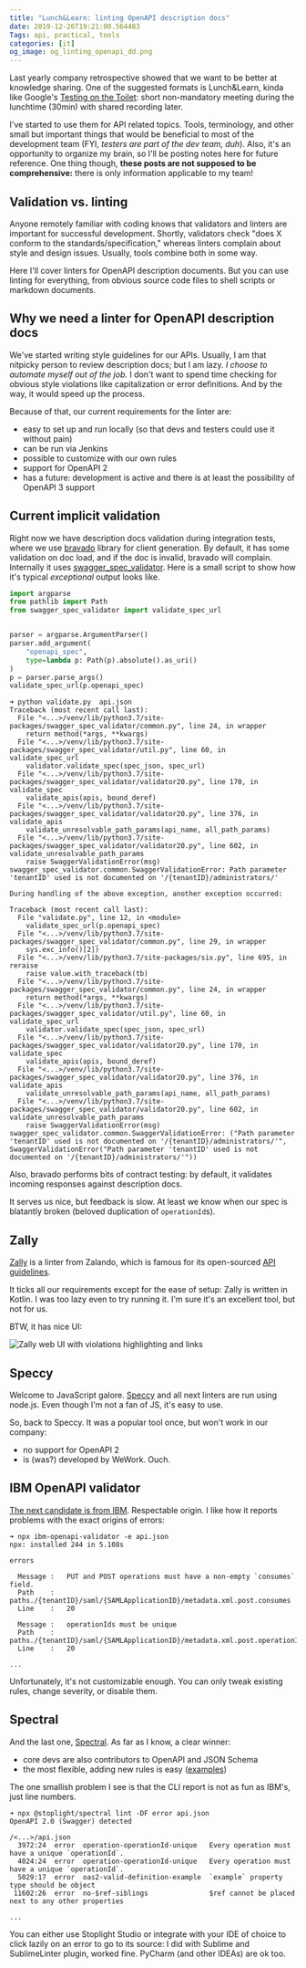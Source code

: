 ```yaml
---
title: "Lunch&Learn: linting OpenAPI description docs"
date: 2019-12-26T19:21:00.564483
Tags: api, practical, tools
categories: [it]
og_image: og_linting_openapi_dd.png
---
```


Last yearly company retrospective showed that we want to be better at knowledge sharing. One of the suggested formats is Lunch&Learn, kinda like Google's [Testing on the Toilet](https://testing.googleblog.com/2007/01/introducing-testing-on-toilet.html): short non-mandatory meeting during the lunchtime (30min) with shared recording later.

I've started to use them for API related topics. Tools, terminology, and other small but important things that would be beneficial to most of the development team (FYI, _testers are part of the dev team, duh_). Also, it's an opportunity to organize my brain, so I'll be posting notes here for future reference. One thing though, **these posts are not supposed to be comprehensive:** there is only information applicable to my team!


## Validation vs. linting
Anyone remotely familiar with coding knows that validators and linters are important for successful development. Shortly, validators check "does X conform to the standards/specification," whereas linters complain about style and design issues. Usually, tools combine both in some way.

Here I'll cover linters for OpenAPI description documents. But you can use linting for everything, from obvious source code files to shell scripts or markdown documents.


## Why we need a linter for OpenAPI description docs

We've started writing style guidelines for our APIs. Usually, I am that nitpicky person to review description docs; but I am lazy. _I choose to automate myself out of the job._ I don't want to spend time checking for obvious style violations like capitalization or error definitions. And by the way, it would speed up the process.

Because of that, our current requirements for the linter are:

* easy to set up and run locally (so that devs and testers could use it without pain)
* can be run via Jenkins
* possible to customize with our own rules
* support for OpenAPI 2
* has a future: development is active and there is at least the possibility of OpenAPI 3 support



## Current implicit validation

Right now we have description docs validation during integration tests, where we use [bravado](https://github.com/Yelp/bravado) library for client generation. By default, it has some validation on doc load, and if the doc is invalid, bravado will complain. Internally it uses [swagger_spec_validator](https://github.com/Yelp/swagger_spec_validator). Here is a small script to show how it's typical _exceptional_ output looks like.

```python
import argparse
from pathlib import Path
from swagger_spec_validator import validate_spec_url


parser = argparse.ArgumentParser()
parser.add_argument(
    "openapi_spec",
    type=lambda p: Path(p).absolute().as_uri()
)
p = parser.parse_args()
validate_spec_url(p.openapi_spec)
```

```text
➜ python validate.py  api.json
Traceback (most recent call last):
  File "<...>/venv/lib/python3.7/site-packages/swagger_spec_validator/common.py", line 24, in wrapper
    return method(*args, **kwargs)
  File "<...>/venv/lib/python3.7/site-packages/swagger_spec_validator/util.py", line 60, in validate_spec_url
    validator.validate_spec(spec_json, spec_url)
  File "<...>/venv/lib/python3.7/site-packages/swagger_spec_validator/validator20.py", line 170, in validate_spec
    validate_apis(apis, bound_deref)
  File "<...>/venv/lib/python3.7/site-packages/swagger_spec_validator/validator20.py", line 376, in validate_apis
    validate_unresolvable_path_params(api_name, all_path_params)
  File "<...>/venv/lib/python3.7/site-packages/swagger_spec_validator/validator20.py", line 602, in validate_unresolvable_path_params
    raise SwaggerValidationError(msg)
swagger_spec_validator.common.SwaggerValidationError: Path parameter 'tenantID' used is not documented on '/{tenantID}/administrators/'

During handling of the above exception, another exception occurred:

Traceback (most recent call last):
  File "validate.py", line 12, in <module>
    validate_spec_url(p.openapi_spec)
  File "<...>/venv/lib/python3.7/site-packages/swagger_spec_validator/common.py", line 29, in wrapper
    sys.exc_info()[2])
  File "<...>/venv/lib/python3.7/site-packages/six.py", line 695, in reraise
    raise value.with_traceback(tb)
  File "<...>/venv/lib/python3.7/site-packages/swagger_spec_validator/common.py", line 24, in wrapper
    return method(*args, **kwargs)
  File "<...>/venv/lib/python3.7/site-packages/swagger_spec_validator/util.py", line 60, in validate_spec_url
    validator.validate_spec(spec_json, spec_url)
  File "<...>/venv/lib/python3.7/site-packages/swagger_spec_validator/validator20.py", line 170, in validate_spec
    validate_apis(apis, bound_deref)
  File "<...>/venv/lib/python3.7/site-packages/swagger_spec_validator/validator20.py", line 376, in validate_apis
    validate_unresolvable_path_params(api_name, all_path_params)
  File "<...>/venv/lib/python3.7/site-packages/swagger_spec_validator/validator20.py", line 602, in validate_unresolvable_path_params
    raise SwaggerValidationError(msg)
swagger_spec_validator.common.SwaggerValidationError: ("Path parameter 'tenantID' used is not documented on '/{tenantID}/administrators/'", SwaggerValidationError("Path parameter 'tenantID' used is not documented on '/{tenantID}/administrators/'"))
```

Also, bravado performs bits of contract testing: by default, it validates incoming responses against description docs.

It serves us nice, but feedback is slow. At least we know when our spec is blatantly broken (beloved duplication of `operationId`s).


## Zally
[Zally](https://github.com/zalando/zally) is a linter from Zalando, which is famous for its open-sourced [API guidelines](https://opensource.zalando.com/restful-api-guidelines/).

It ticks all our requirements except for the ease of setup: Zally is written in Kotlin. I was too lazy even to try running it. I'm sure it's an excellent tool, but not for us.

BTW, it has nice UI:

![Zally web UI with violations highlighting and links](zally.png)


## Speccy
Welcome to JavaScript galore. [Speccy](https://github.com/wework/speccy) and all next linters are run using node.js. Even though I'm not a fan of JS, it's easy to use.

So, back to Speccy. It was a popular tool once, but won't work in our company:

* no support for OpenAPI 2
* is (was?) developed by WeWork. Ouch.

## IBM OpenAPI validator
[The next candidate is from IBM](https://github.com/IBM/openapi-validator). Respectable origin.  I like how it reports problems with the exact origins of errors:

```text
➜ npx ibm-openapi-validator -e api.json
npx: installed 244 in 5.108s

errors

  Message :   PUT and POST operations must have a non-empty `consumes` field.
  Path    :   paths./{tenantID}/saml/{SAMLApplicationID}/metadata.xml.post.consumes
  Line    :   20

  Message :   operationIds must be unique
  Path    :   paths./{tenantID}/saml/{SAMLApplicationID}/metadata.xml.post.operationId
  Line    :   20

...
```

Unfortunately, it's not customizable enough. You can only tweak existing rules, change severity, or disable them.


## Spectral
And the last one, [Spectral](https://stoplight.io/p/docs/gh/stoplightio/spectral). As far as I know, a clear winner:

- core devs are also contributors to OpenAPI and JSON Schema
- the most flexible, adding new rules is easy ([examples](https://github.com/openapi-contrib/style-guides))


The one smallish problem I see is that the CLI report is not as fun as IBM's, just line numbers. 

```text
➜ npx @stoplight/spectral lint -DF error api.json
OpenAPI 2.0 (Swagger) detected

/<...>/api.json
  3972:24  error  operation-operationId-unique   Every operation must have a unique `operationId`.
  4024:24  error  operation-operationId-unique   Every operation must have a unique `operationId`.
  5029:17  error  oas2-valid-definition-example  `example` property type should be object
 11602:26  error  no-$ref-siblings               $ref cannot be placed next to any other properties

...
```

You can either use Stoplight Studio or integrate with your IDE of choice to click lazily on an error to go to its source: I did with Sublime and SublimeLinter plugin, worked fine. PyCharm (and other IDEAs) are ok too.




